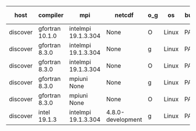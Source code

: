 

| host     | compiler                              | mpi                      | netcdf        | o_g        | os       | build       | u_pass          | u_fail          | s_pass            | s_fail            | e_pass             | e_fail             | nuopc_pass       | nuopc_fail       | artifacts link          |
|----------|---------------------------------------|--------------------------|---------------|------------|----------|-------------|-----------------|-----------------|-------------------|-------------------|--------------------|--------------------|------------------|------------------|-------------------------|
| discover | gfortran 10.1.0 | intelmpi 19.1.3.304  | None  | O | Linux | PASS | None | None | None | None | None | None | None | None | <a href="https://github.com/esmf-org/esmf-test-artifacts/tree/3af73b55cc1a8cb24b087e8f34fa7ab73a1817d5/fix_nc-config-libs/gfortran/10.1.0/O/intelmpi/19.1.3.304" target="_blank">3af73b5</a> | 
| discover | gfortran 8.3.0 | intelmpi 19.1.3.304  | None  | g | Linux | PASS | None | None | None | None | None | None | None | None | <a href="https://github.com/esmf-org/esmf-test-artifacts/tree/3dc26718c16ea028f4bc0dbab54524782cf671e0/fix_nc-config-libs/gfortran/8.3.0/g/intelmpi/19.1.3.304" target="_blank">3dc2671</a> | 
| discover | gfortran 8.3.0 | intelmpi 19.1.3.304  | None  | O | Linux | PASS | None | None | None | None | None | None | None | None | <a href="https://github.com/esmf-org/esmf-test-artifacts/tree/fdb533053883388cdef3c484a2b001f4e8804075/fix_nc-config-libs/gfortran/8.3.0/O/intelmpi/19.1.3.304" target="_blank">fdb5330</a> | 
| discover | gfortran 8.3.0 | mpiuni None  | None  | g | Linux | PASS | None | None | None | None | None | None | None | None | <a href="https://github.com/esmf-org/esmf-test-artifacts/tree/7277034e236bfc0e3f0bc4513ce40160acdd6a4a/fix_nc-config-libs/gfortran/8.3.0/g/mpiuni/None" target="_blank">7277034</a> | 
| discover | gfortran 8.3.0 | mpiuni None  | None  | O | Linux | PASS | None | None | None | None | None | None | None | None | <a href="https://github.com/esmf-org/esmf-test-artifacts/tree/8f609d8d1929001413b74092b55996fa8c0f4085/fix_nc-config-libs/gfortran/8.3.0/O/mpiuni/None" target="_blank">8f609d8</a> | 
| discover | intel 19.1.3 | intelmpi 19.1.3.304  | 4.8.0-development  | g | Linux | PASS | None | None | None | None | None | None | None | None | <a href="https://github.com/esmf-org/esmf-test-artifacts/tree/0f9a5404fe017e6eec2a5be14ba45320bb6ce036/fix_nc-config-libs/intel/19.1.3/g/intelmpi/19.1.3.304" target="_blank">0f9a540</a> | 
